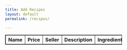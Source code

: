 ```yaml
---
title: Add Recipes
layout: default
permalink: /recipes/ 

---
```


<html>
<head>
  <title>Your Recipes</title>
</head>
<body>
  <table id="recipetable">
    <thead>
      <tr>
        <th>Name</th>
        <th>Price</th>
        <th>Seller</th>
        <th>Description</th>
        <th>Ingredients</th>
      </tr>
    </thead>
    <tbody>
    </tbody>
  </table>
<style>
    #recipetable, th, td {
        border: 1px solid;
        width: 75%;
 }
</style>

  <script>
    const tableBody = document.querySelector('#recipetable tbody');

        fetch('http://csatri1.tk/api/recipes/')
        .then(response => response.json())
        .then(data => {
         data.forEach(item => {
      const row = tableBody.insertRow();
      const nameCell = row.insertCell(0);
      const priceCell = row.insertCell(1);
      const sellerCell = row.insertCell(2);
      const descriptionCell = row.insertCell(3);
      const ingredientsCell = row.insertCell(4);

      nameCell.innerText = item.name;
      priceCell.innerText = item.price;
      sellerCell.innerText = item.seller;
      descriptionCell.innerText = item.description;
      ingredientsCell.innerText = item.ingredients;
    });
  })
  .catch(error => console.error(error));

  </script>
</body>
</html>